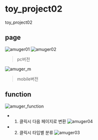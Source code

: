 # toy_project02
 toy_project02


## page
![amuger01](https://user-images.githubusercontent.com/65934212/93034398-e2353b00-f674-11ea-93bb-1a84b80cae07.png)
![amuger02](https://user-images.githubusercontent.com/65934212/93034401-e3fefe80-f674-11ea-98bb-a4c16514a611.png)

> pc버전

![amuger_m](https://user-images.githubusercontent.com/65934212/93034408-e8c3b280-f674-11ea-9072-b7d962f4f729.png)

>mobile버전

## function
![amuger_function](https://user-images.githubusercontent.com/65934212/93034564-5ff94680-f675-11ea-93f2-7fbe3cc6bf05.png)

+ 1. 클릭시 다음 페이지로 변환
![amuger04](https://user-images.githubusercontent.com/65934212/93034414-ecefd000-f674-11ea-8d51-cf3f9c8aa039.png)

+ 2. 클릭시 타입별 분류
![amuger03](https://user-images.githubusercontent.com/65934212/93034412-ec573980-f674-11ea-9d41-a93578f9a38d.png)
